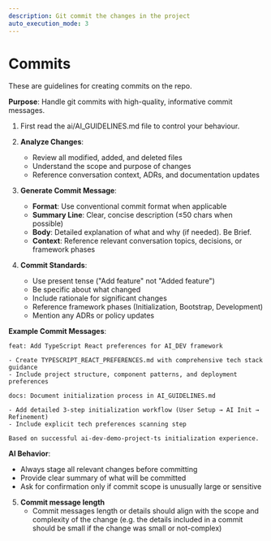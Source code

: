 ```yaml
---
description: Git commit the changes in the project
auto_execution_mode: 3
---
```


# Commits
These are guidelines for creating commits on the repo.

**Purpose**: Handle git commits with high-quality, informative commit messages.

1. First read the ai/AI_GUIDELINES.md file to control your behaviour.

2. **Analyze Changes**:
   - Review all modified, added, and deleted files
   - Understand the scope and purpose of changes
   - Reference conversation context, ADRs, and documentation updates

3. **Generate Commit Message**:
   - **Format**: Use conventional commit format when applicable
   - **Summary Line**: Clear, concise description (≤50 chars when possible)
   - **Body**: Detailed explanation of what and why (if needed). Be Brief.
   - **Context**: Reference relevant conversation topics, decisions, or framework phases

4. **Commit Standards**:
   - Use present tense ("Add feature" not "Added feature")
   - Be specific about what changed
   - Include rationale for significant changes
   - Reference framework phases (Initialization, Bootstrap, Development)
   - Mention any ADRs or policy updates

**Example Commit Messages**:
```
feat: Add TypeScript React preferences for AI_DEV framework

- Create TYPESCRIPT_REACT_PREFERENCES.md with comprehensive tech stack guidance
- Include project structure, component patterns, and deployment preferences  
```

```
docs: Document initialization process in AI_GUIDELINES.md

- Add detailed 3-step initialization workflow (User Setup → AI Init → Refinement)
- Include explicit tech preferences scanning step

Based on successful ai-dev-demo-project-ts initialization experience.
```

**AI Behavior**: 
- Always stage all relevant changes before committing
- Provide clear summary of what will be committed
- Ask for confirmation only if commit scope is unusually large or sensitive

5. **Commit message length**
   - Commit messages length or details should align with the scope and complexity of the change (e.g. the details included in a commit should be small if the change was small or not-complex)

